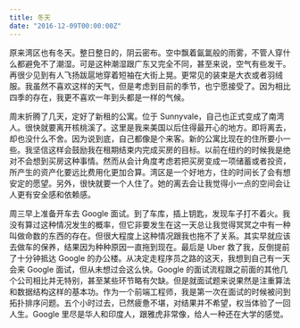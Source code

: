 ```yaml
---
title: 冬天
date: "2016-12-09T00:00:00Z"
---
```


原来湾区也有冬天。整日整日的，阴云密布。空中飘着氤氲般的雨雾，不管人穿什么都避免不了潮湿。可是这种潮湿跟广东又完全不同，甚至来说，空气有些发干。再很少见到有人飞扬跋扈地穿着短袖在大街上晃。更常见的装束是大衣或者羽绒服。我虽然不喜欢这样的天气，但是考虑到目前的季节，也宁愿接受了。因为相比四季的存在，我更不喜欢一年到头都是一样的气候。

周末折腾了几天，定好了新租的公寓。位于 Sunnyvale，自己也正式变成了南湾人。很快就要离开核桃溪了。这里是我来美国以后住得最开心的地方。即将离去，却也没什么不舍。因为说到底，自己都像是个来客。新的公寓比现在的住所要小一些。我坚信这样会鼓励我在租期结束内完成买房的目标。以前在纽约的时候我是绝对不会想到买房这种事情。然而从会计角度考虑若把买房变成一项储蓄或者投资，所产生的资产化要远比费用化更加合算。湾区是一个好地方，住的时间长了会有想安定的愿望。另外，很快就要一个人住了。她的离去会让我觉得小一点的空间会让人更有安全感和依赖感。

周三早上准备开车去 Google 面试。到了车库，插上钥匙，发现车子打不着火。我没有算过这种情况发生的概率，但它非要发生在这一天总让我觉得冥冥之中有一种叫做命数的东西的存在。但很大程度上这种情况跟我也拖不了关系。其实早就应该去做车的保养，结果因为种种原因一直拖到现在。最后是 Uber 救了我，反倒提前了十分钟抵达 Google 的办公楼。从决定走程序员之路的这天，我想到自己有一天会来 Google 面试，但从未想过会这么快。Google 的面试流程跟之前面的其他几个公司相比并无特别，甚至某些环节略有欠缺。但是就面试题来说果然是注重算法和数据结构这样的基本功。作为一个前端工程师，我是第一次在面试的时候被问到拓扑排序问题。五个小时过去，已然疲惫不堪，对结果并不希望，权当体验了一回人生。Google 里尽是华人和印度人，跟雅虎非常像，给人一种还在大学的感觉。
